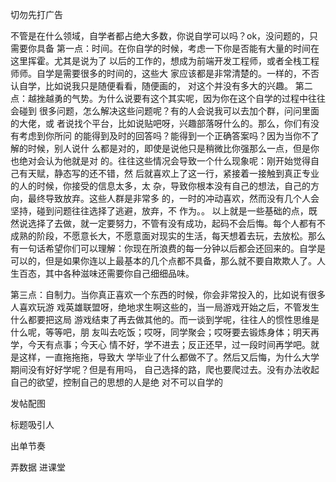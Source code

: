 切勿先打广告

不管是在什么领域，自学者都占绝大多数，你说自学可以吗？ok，没问题的，只需要你具备 第一点：时间。在你自学的时候，考虑一下你是否能有大量的时间在这里挥霍。尤其是说为了 以后的工作的，想成为前端开发工程师，或者全栈工程师师。自学是需要很多的时间的，这些大 家应该都是非常清楚的。一样的，不否认自学，比如说我只是随便看看，随便画的， 对这个并没有多大的兴趣。 第二点：越挫越勇的气势。为什么说要有这个其实呢，因为你在这个自学的过程中往往会碰到 很多问题，怎么解决这些问题呢？有的人会说我可以去加个群，问问里面的大佬，或 者说找个平台，比如说贴吧呀，兴趣部落呀什么的。那么，你们有没有考虑到你所问 的能得到及时的回答吗？能得到一个正确答案吗？因为当你不了解的时候，别人说什 么都是对的，即使是说他只是稍微比你强那么一点，但是你也绝对会认为他就是对 的。往往这些情况会导致一个什么现象呢：刚开始觉得自己有天赋，静态写的还不错，然 后就喜欢上了这一行，紧接着一接触到真正专业的人的时候，你接受的信息太多，太 杂，导致你根本没有自己的想法，自己的方向，最终导致放弃。这些人群是非常多 的，一时的冲动喜欢，然而没有几个人会坚持，碰到问题往往选择了逃避，放弃，不 作为。。 以上就是一些基础的点，既然说选择了去做，就一定要努力，不管有没有成功，起码不会后悔。每个人都有不成熟的阶段，不愿意长大，不愿意面对现实的生活，每天想着去玩，去放松。那么有一句话希望你们可以理解：你现在所浪费的每一分钟以后都会还回来的。自学是可以的，但是如果你连以上最基本的几个点都不具备，那么就不要自欺欺人了。人生百态，其中各种滋味还需要你自己细细品味。 

第三点：自制力。当你真正喜欢一个东西的时候，你会非常投入的，比如说有很多人喜欢玩游 戏英雄联盟呀，绝地求生啊这些的，当一局游戏开始之后，不管发生什么都要把这局 游戏结束了再去做其他的。而一谈到学呢，往往人的惯性思维是什么呢，等等吧，朋 友叫去吃饭；哎呀，同学聚会；哎呀要去锻炼身体；明天再学，今天有点事；今天心 情不好，学不进去；反正还早，过一段时间再学吧。就是这样，一直拖拖拖，导致大 学毕业了什么都做不了。然后又后悔，为什么大学期间没有好好学呢？但是有用吗， 自己选择的路，爬也要爬过去。没有办法收起自己的欲望，控制自己的思想的人是绝 对不可以自学的 

发帖配图

标题吸引人

出单节奏

弄数据 进课堂